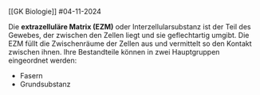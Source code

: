 [[GK Biologie]]
#04-11-2024 

Die **extrazelluläre Matrix (EZM)** oder Interzellularsubstanz ist der Teil des Gewebes, der zwischen den Zellen liegt und sie geflechtartig umgibt. Die EZM füllt die Zwischenräume der Zellen aus und vermittelt so den Kontakt zwischen ihnen. Ihre Bestandteile können in zwei Hauptgruppen eingeordnet werden:
- Fasern
- Grundsubstanz
